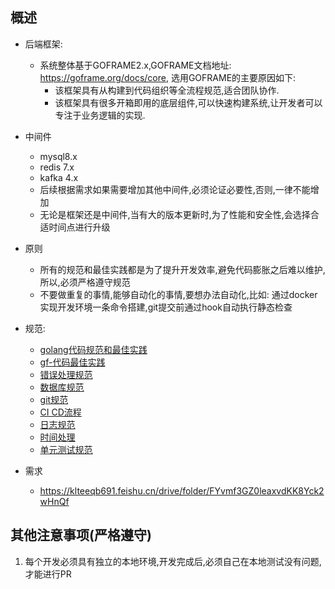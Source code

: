 ## 概述
- 后端框架: 
  - 系统整体基于GOFRAME2.x,GOFRAME文档地址: https://goframe.org/docs/core, 选用GOFRAME的主要原因如下:
    - 该框架具有从构建到代码组织等全流程规范,适合团队协作. 
    - 该框架具有很多开箱即用的底层组件,可以快速构建系统,让开发者可以专注于业务逻辑的实现.
- 中间件
  - mysql8.x
  - redis 7.x
  - kafka 4.x
  - 后续根据需求如果需要增加其他中间件,必须论证必要性,否则,一律不能增加
  - 无论是框架还是中间件,当有大的版本更新时,为了性能和安全性,会选择合适时间点进行升级
- 原则
  - 所有的规范和最佳实践都是为了提升开发效率,避免代码膨胀之后难以维护,所以,必须严格遵守规范
  - 不要做重复的事情,能够自动化的事情,要想办法自动化,比如: 通过docker实现开发环境一条命令搭建,git提交前通过hook自动执行静态检查
- 规范: 
  - [golang代码规范和最佳实践](docs/golang代码规范和最佳实践.md)
  - [gf-代码最佳实践](docs/gf代码最佳实践.md)
  - [错误处理规范](docs/错误处理规范.md)
  - [数据库规范](docs/数据库规范.md)
  - [git规范](docs/git规范.md)
  - [CI CD流程](docs/CICD流程.md)
  - [日志规范](docs/日志规范.md)
  - [时间处理](docs/时间处理.md)
  - [单元测试规范](docs/单元测试规范.md)

- 需求
  - https://klteeqb691.feishu.cn/drive/folder/FYvmf3GZ0leaxvdKK8Yck2wHnQf
  
## 其他注意事项(严格遵守)
1. 每个开发必须具有独立的本地环境,开发完成后,必须自己在本地测试没有问题,才能进行PR

